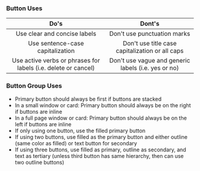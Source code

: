 ### Button Uses
|                              Do's                              |                        Dont's                       |
|:--------------------------------------------------------------:|:---------------------------------------------------:|
| Use clear and concise labels                                   | Don't use punctuation marks                         |
| Use sentence-case capitalization                               | Don't use title case capitalization or all caps     |
| Use active verbs or phrases for labels (i.e. delete or cancel) | Don't use vague and generic labels (i.e. yes or no) |

### Button Group Uses
- Primary button should always be first if buttons are stacked
- In a small window or card: Primary button should always be on the right if buttons are inline
- In a full page window or card: Primary button should always be on the left if buttons are inline
- If only using one button, use the filled primary button
- If using two buttons, use filled as the primary button and either outline (same color as filled) or text button for secondary
- If using three buttons, use filled as primary, outline as secondary, and text as tertiary (unless third button has same hierarchy, then can use two outline buttons)